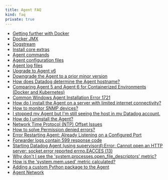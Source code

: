```yaml
---
title: Agent FAQ
kind: faq
private: true
---
```


* [Getting further with Docker][1]
* [Docker JMX][2]
* [Dogstream][3]
* [Install core extras][4]
* [Agent commands][5]
* [Agent configuration files][6]
* [Agent log files][7]
* [Upgrade to Agent v6][8]
* [Downgrade the Agent to a prior minor version][9]
* [How does Datadog determine the Agent hostname?][10]
* [Comparing Agent 5 and Agent 6 for Containerized Environments (Docker and Kubernetes)][11]
* [Common Windows Agent Installation Error 1721][12]
* [How do I install the Agent on a server with limited internet connectivity?][13]
* [How to monitor SNMP devices?][14]
* [I stopped my Agent but I'm still seeing the host in my Datadog account.][15]
* [How do I uninstall the Agent?][16]
* [Network Time Protocol (NTP) Offset Issues][17]
* [How to solve Permission denied errors?][18]
* [Error Restarting Agent: Already Listening on a Configured Port][19]
* [Forwarder logs contain 599 response code][20]
* [Starting Datadog Agent (using supervisord):Error: Cannot open an HTTP server: socket.error reported errno.EACCES (13)][21]
* [Why don't I see the 'system.processes.open_file_descriptors' metric?][22]
* [How is the 'system.mem.used' metric calculated?][23]
* [Adding a custom Python package to the Agent][24]
* [Agent Network][25]

[1]: /agent/faq/getting-further-with-docker
[2]: /agent/faq/docker-jmx
[3]: /agent/faq/dogstream
[4]: /agent/faq/install-core-extra
[5]: /agent/faq/agent-commands
[6]: /agent/faq/agent-configuration-files
[7]: /agent/faq/agent-log-files
[8]: /agent/faq/upgrade-to-agent-v6
[9]: /agent/faq/downgrade-datadog-agent
[10]: /agent/faq/how-datadog-agent-determines-the-hostname
[11]: /agent/faq/agent-5-vs-agent-6-for-docker-kubernetes
[12]: /agent/faq/common-windows-agent-installation-error-1721
[13]: /agent/faq/how-do-i-install-the-agent-on-a-server-with-limited-internet-connectivity
[14]: /agent/faq/how-to-monitor-snmp-devices
[15]: /agent/faq/i-stoped-my-agent-but-i-m-still-seeing-the-host
[16]: /agent/faq/how-do-i-uninstall-the-agent
[17]: /agent/faq/network-time-protocol-ntp-offset-issues
[18]: /agent/faq/how-to-solve-permission-denied-errors
[19]: /agent/faq/error-restarting-agent-already-listening-on-a-configured-port
[20]: /agent/faq/forwarder-logs-contain-599-response-code
[21]: /agent/faq/cannot-open-an-http-server-socket-error-reported-errno-eacces-13
[22]: /agent/faq/why-don-t-i-see-the-system-processes-open-file-descriptors-metric
[23]: /agent/faq/how-is-the-system-mem-used-metric-calculated
[24]: /agent/faq/custom_python_package
[25]: /agent/faq/network

